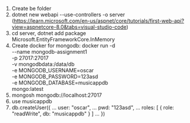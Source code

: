 1. Create be folder
2. dotnet new webapi --use-controllers -o server (https://learn.microsoft.com/en-us/aspnet/core/tutorials/first-web-api?view=aspnetcore-8.0&tabs=visual-studio-code)
3. cd server, dotnet add package Microsoft.EntityFrameworkCore.InMemory
4. Create docker for mongodb:
  docker run -d \
  --name mongodb-assignment1 \
  -p 27017:27017 \
  -v mongodbdata:/data/db \
  -e MONGODB_USERNAME=oscar \
  -e MONGODB_PASSWORD=123asd \
  -e MONGODB_DATABASE=musicappdb \
  mongo:latest
5. mongosh mongodb://localhost:27017
6. use musicappdb
7.  db.createUser({
...     user: "oscar", 
...     pwd: "123asd", 
...     roles: [ { role: "readWrite", db: "musicappdb" } ] 
... })